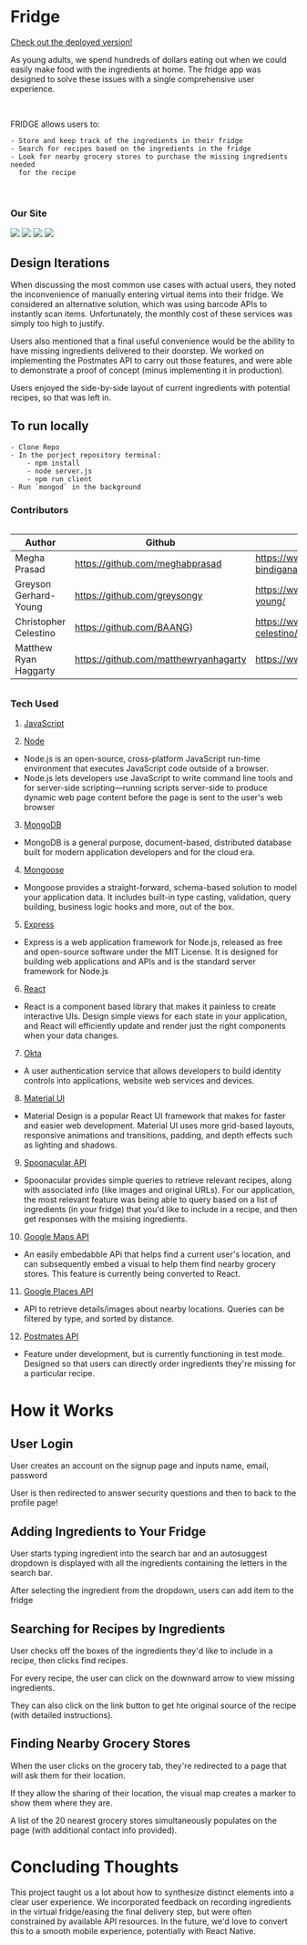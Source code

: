 # Fridge

[Check out the deployed version!](https://team-fridge.herokuapp.com/)


As young adults, we spend hundreds of dollars eating out when we could 
easily make food with the ingredients at home. The fridge app was designed to solve these issues with a single comprehensive user experience. 


<br>

FRIDGE allows users to:

    - Store and keep track of the ingredients in their fridge 
    - Search for recipes based on the ingredients in the fridge 
    - Look for nearby grocery stores to purchase the missing ingredients needed 
      for the recipe

<br>

### Our Site

<img src="./client/src/images/Login.png">

<img src="./client/src/images/ingredients2.png">

<img src="./client/src/images/recipePageNew.png">

<img src = "./client/src/images/grocery2.png">

## Design Iterations 

When discussing the most common use cases with actual users, they noted the inconvenience of manually entering virtual items into their fridge. We considered an alternative solution, which was using barcode APIs to instantly scan items. Unfortunately, the monthly cost of these services was simply too high to justify. 

Users also mentioned that a final useful convenience would be the ability to have missing ingredients delivered to their doorstep. We worked on implementing the Postmates API to carry out those features, and were able to demonstrate a proof of concept (minus implementing it in production). 

Users enjoyed the side-by-side layout of current ingredients with potential recipes, so that was left in. 

## To run locally 

    - Clone Repo
    - In the porject repository terminal: 
        - npm install
        - node server.js 
        - npm run client 
    - Run `mongod` in the background

### Contributors

######

| Author | Github  | Linkedin
| --------------- | --------- | -----------
| Megha Prasad | https://github.com/meghabprasad | https://www.linkedin.com/in/megha-bindiganavale/
| Greyson Gerhard-Young | https://github.com/greysongy | https://www.linkedin.com/in/greyson-gerhard-young/ 
| Christopher Celestino | https://github.com/BAANG) | https://www.linkedin.com/in/christopher-celestino/
| Matthew Ryan Haggarty | https://github.com/matthewryanhagarty |  https://www.linkedin.com/in/matthewryanhagarty/

######

### Tech Used


1. [JavaScript](https://www.javascript.com/)

2. [Node](https://nodejs.org/en/)

- Node.js is an open-source, cross-platform JavaScript run-time environment that executes JavaScript code outside of a browser. 
- Node.js lets developers use JavaScript to write command line tools and for server-side scripting—running scripts server-side to produce dynamic web page content before the page is sent to the user's web browser

3. [MongoDB](https://www.mongodb.com/)

- MongoDB is a general purpose, document-based, distributed database built for modern application developers and for the cloud era. 

4. [Mongoose](https://mongoosejs.com)

- Mongoose provides a straight-forward, schema-based solution to model your application data. It includes built-in type casting, validation, query building, business logic hooks and more, out of the box.

5. [Express](https://expressjs.com/)

- Express is a web application framework for Node.js, released as free and open-source software under the MIT License. It is designed for building web applications and APIs and is the standard server framework for Node.js

6. [React](https://reactjs.org)
- React is a component based library that makes it painless to create interactive UIs. Design simple views for each state in your application, and React will efficiently update and render just the right components when your data changes.

7. [Okta](https://www.okta.com/)

- A user authentication service that allows developers to build identity controls into applications, website web services and  devices.

8. [Material UI](https://material-ui.com)
- Material Design is a popular React UI framework that makes for faster and easier web development. Material UI uses more grid-based layouts, responsive animations and transitions, padding, and depth effects such as lighting and shadows.

9. [Spoonacular API](https://spoonacular.com/food-api)
- Spoonacular provides simple queries to retrieve relevant recipes, along with associated info (like images and original URLs). For our application, the most relevant feature was being able to query based on a list of ingredients (in your fridge) that you'd like to include in a recipe, and then get responses with the msising ingredients. 

10. [Google Maps API](https://developers.google.com/maps/documentation/javascript/tutorial)
- An easily embedabble APi that helps find a current user's location, and can subsequently embed a visual to help them find nearby grocery stores. This feature is currently being converted to React. 

11. [Google Places API](https://developers.google.com/places/web-service/intro)
- API to retrieve details/images about nearby locations. Queries can be filtered by type, and sorted by distance.

12. [Postmates API](https://postmates.com/developer)
- Feature under development, but is currently functioning in test mode. Designed so that users can directly order ingredients they're missing for a particular recipe.

# How it Works

## User Login

User creates an account on the signup page and inputs name, email, password 

User is then redirected to answer security questions and then to back to the profile page!

## Adding Ingredients to Your Fridge

User starts typing ingredient into the search bar and an autosuggest dropdown is displayed with all the ingredients containing the letters in the search bar.

After selecting the ingredient from the dropdown, users can add item to the fridge

## Searching for Recipes by Ingredients

User checks off the boxes of the ingredients they'd like to include in a recipe, then clicks find recipes. 

For every recipe, the user can click on the downward arrow to view missing ingredients. 

They can also click on the link button to get hte original source of the recipe (with detailed instructions).

## Finding Nearby Grocery Stores

When the user clicks on the grocery tab, they're redirected to a page that will ask them for their location. 

If they allow the sharing of their location, the visual map creates a marker to show them where they are. 

A list of the 20 nearest grocery stores simultaneously populates on the page (with additional contact info provided).

# Concluding Thoughts 

This project taught us a lot about how to synthesize distinct elements into a clear user experience. We incorporated feedback on recording ingredients in the virtual fridge/easing the final delivery step, but were often constrained by available API resources. In the future, we'd love to convert this to a smooth mobile experience, potentially with React Native. 



